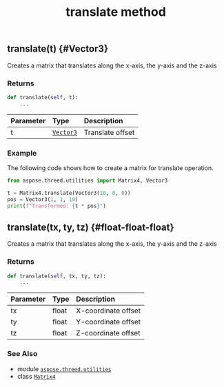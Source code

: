 ﻿---
title: translate method
second_title: Aspose.3D for Python via .NET API References
description: 
type: docs
weight: 110
url: /python-net/aspose.threed.utilities/matrix4/translate/
is_root: false
---

## translate(t) {#Vector3}

Creates a matrix that translates along the x-axis, the y-axis and the z-axis


### Returns 





```python
def translate(self, t):
    ...
```


| Parameter | Type | Description |
| :- | :- | :- |
| t | [`Vector3`](/3d/python-net/aspose.threed.utilities/vector3) | Translate offset |

### Example 


The following code shows how to create a matrix for translate operation.

```python
from aspose.threed.utilities import Matrix4, Vector3

t = Matrix4.translate(Vector3(10, 0, 0))
pos = Vector3(1, 1, 10)
print(f"Transformed: {t * pos}")

```


## translate(tx, ty, tz) {#float-float-float}

Creates a matrix that translates along the x-axis, the y-axis and the z-axis


### Returns 





```python
def translate(self, tx, ty, tz):
    ...
```


| Parameter | Type | Description |
| :- | :- | :- |
| tx | float | X-coordinate offset |
| ty | float | Y-coordinate offset |
| tz | float | Z-coordinate offset |



### See Also
* module [`aspose.threed.utilities`](../../)
* class [`Matrix4`](/3d/python-net/aspose.threed.utilities/matrix4)
